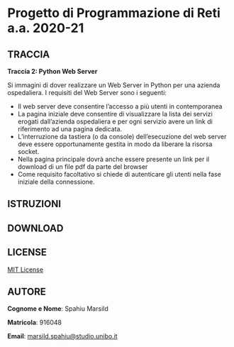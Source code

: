 # Progetto di Programmazione di Reti a.a. 2020-21

## TRACCIA
**Traccia 2: Python Web Server**

Si immagini di dover realizzare un Web Server in Python per
una azienda ospedaliera. I requisiti del Web Server sono i
seguenti:
* Il web server deve consentire l’accesso a più utenti in contemporanea
* La pagina iniziale deve consentire di visualizzare la lista dei servizi erogati dall’azienda ospedaliera e per ogni servizio avere un link di riferimento ad una pagina dedicata.
* L’interruzione da tastiera (o da console) dell’esecuzione del web server deve essere opportunamente gestita in modo da liberare la risorsa socket.
* Nella pagina principale dovrà anche essere presente un link per il download di un file pdf da parte del browser
* Come requisito facoltativo si chiede di autenticare gli utenti nella fase iniziale della connessione.

## ISTRUZIONI

## DOWNLOAD

## LICENSE
[MIT License](https://github.com/marsild/ProgettoReti-2021/blob/main/LICENSE)

## AUTORE
**Cognome e Nome**: Spahiu Marsild

**Matricola**: 916048

**Email**: marsild.spahiu@studio.unibo.it
